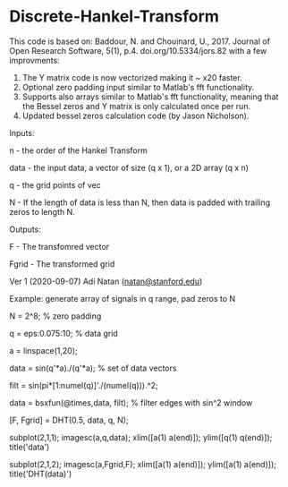 # Discrete-Hankel-Transform

This code is based on: Baddour, N. and Chouinard, U., 2017. Journal of Open Research Software, 5(1), p.4. doi.org/10.5334/jors.82  with a few improvments:

1. The Y matrix code is now vectorized making it ~ x20 faster. 
2. Optional zero padding input similar to Matlab's fft functionality.
3. Supports also arrays similar to Matlab's fft functionality, meaning that the Bessel zeros and Y matrix is only calculated once per run.
4. Updated bessel zeros calculation code (by Jason Nicholson).

Inputs:

   n      - the order of the Hankel Transform
  
  data   - the input data, a vector of size (q x 1), or a 2D array (q x n)
  
  q      - the grid points of vec
  
  N      - If the length of data is less than N, then data is padded with trailing zeros to length N.
  
 
 Outputs:

  F      - The transfomred vector
  
  Fgrid  - The transformed grid





   Ver 1 (2020-09-07)  Adi Natan (natan@stanford.edu)






Example: generate array of signals in q range, pad zeros to N

N    = 2^8;               % zero padding

q    = eps:0.075:10;      % data grid

a    = linspace(1,20);     

data = sin(q'*a)./(q'*a); % set of data vectors

filt = sin(pi*[1:numel(q)]'./(numel(q))).^2;

data = bsxfun(@times,data, filt); % filter edges with sin^2 window

[F, Fgrid] = DHT(0.5, data, q, N);
 
 
 
  subplot(2,1,1);   imagesc(a,q,data);   xlim([a(1) a(end)]);    ylim([q(1) q(end)]);   title('data')
 
  subplot(2,1,2);   imagesc(a,Fgrid,F);   xlim([a(1) a(end)]);   ylim([a(1) a(end)]);   title('DHT(data)')
